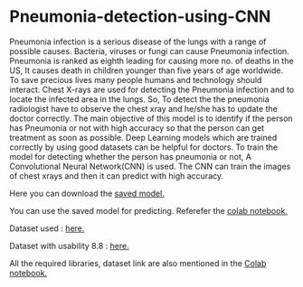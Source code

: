 # Pneumonia-detection-using-CNN

Pneumonia infection is a serious disease of the lungs with a range of possible causes. Bacteria, viruses or fungi can cause Pneumonia infection. Pneumonia is ranked as eighth leading for causing more no. of deaths in the US, It causes death in children younger than five years of age worldwide. To save precious lives many people humans and technology should interact.
Chest X-rays are used for detecting the Pneumonia infection and to locate the infected area in the lungs. So, To detect the the pneumonia radiologist have to observe the chest xray and he/she has to update the doctor correctly. The main objective of this model is to identify if the person has Pneumonia or not with high accuracy so that the person can get treatment as soon as possible. Deep Learning models which are trained correctly by using good datasets can be helpful for doctors. To train the model for detecting whether the person has pneumonia or not, A Convolutional Neural Network(CNN) is used. The CNN can train the images of chest xrays and then it can predict with high accuracy.

Here you can download the [saved model.](https://github.com/Yashwanth-23/Pneumonia-detection-using-CNN/raw/main/trained.h5) 

You can use the saved model for predicting. Referefer the [colab notebook.](https://colab.research.google.com/drive/1fmcryIWDjmUZKOm04yMIbxgph5SQFdF0#scrollTo=qsUBmg6OqfCF)

Dataset used : [here.](https://www.kaggle.com/paultimothymooney/chest-xray-pneumonia)

Dataset with usability 8.8 : [here.](https://www.kaggle.com/paulti/chest-xray-images)

All the required libraries, dataset link are also mentioned in the [Colab notebook.](https://colab.research.google.com/drive/1fmcryIWDjmUZKOm04yMIbxgph5SQFdF0#scrollTo=qsUBmg6OqfCF)
